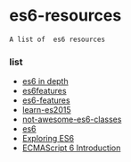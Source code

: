 # es6-resources
	A list of  es6 resources
### list
* <a href="https://ponyfoo.com/articles/tagged/es6-in-depth">es6 in depth</a>
* <a href="https://github.com/lukehoban/es6features">es6features</a>
* <a href="https://github.com/rse/es6-features">es6-features</a>
* <a href="https://babeljs.io/docs/learn-es2015/">learn-es2015</a>
* <a href="https://github.com/joshburgess/not-awesome-es6-classes">not-awesome-es6-classes</a>
* <a href="http://help.wtf/es6">es6</a>
* <a href="http://exploringjs.com/es6/">Exploring ES6</a>
* <a href="http://es6.ruanyifeng.com/">ECMAScript 6 Introduction</a>
